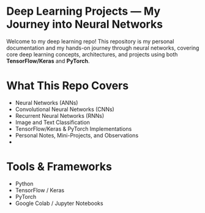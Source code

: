 # Deep Learning Projects — My Journey into Neural Networks 

Welcome to my deep learning repo! This repository is my personal documentation and my hands-on journey through neural networks, covering core deep learning concepts, architectures, and projects using both **TensorFlow/Keras** and **PyTorch**.

# What This Repo Covers

- Neural Networks (ANNs)  
- Convolutional Neural Networks (CNNs)  
- Recurrent Neural Networks (RNNs)  
- Image and Text Classification  
- TensorFlow/Keras & PyTorch Implementations  
- Personal Notes, Mini-Projects, and Observations
- 
# Tools & Frameworks

- Python  
- TensorFlow / Keras  
- PyTorch  
- Google Colab / Jupyter Notebooks 

